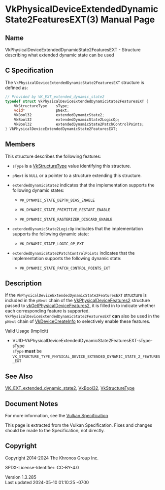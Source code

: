 # VkPhysicalDeviceExtendedDynamicState2FeaturesEXT(3) Manual Page

## Name

VkPhysicalDeviceExtendedDynamicState2FeaturesEXT - Structure describing
what extended dynamic state can be used



## <a href="#_c_specification" class="anchor"></a>C Specification

The `VkPhysicalDeviceExtendedDynamicState2FeaturesEXT` structure is
defined as:

``` c
// Provided by VK_EXT_extended_dynamic_state2
typedef struct VkPhysicalDeviceExtendedDynamicState2FeaturesEXT {
    VkStructureType    sType;
    void*              pNext;
    VkBool32           extendedDynamicState2;
    VkBool32           extendedDynamicState2LogicOp;
    VkBool32           extendedDynamicState2PatchControlPoints;
} VkPhysicalDeviceExtendedDynamicState2FeaturesEXT;
```

## <a href="#_members" class="anchor"></a>Members

This structure describes the following features:

- `sType` is a [VkStructureType](https://registry.khronos.org/vulkan/specs/1.3-extensions/man/html/VkStructureType.html) value identifying
  this structure.

- `pNext` is `NULL` or a pointer to a structure extending this
  structure.

- <span id="features-extendedDynamicState2"></span>
  `extendedDynamicState2` indicates that the implementation supports the
  following dynamic states:

  - `VK_DYNAMIC_STATE_DEPTH_BIAS_ENABLE`

  - `VK_DYNAMIC_STATE_PRIMITIVE_RESTART_ENABLE`

  - `VK_DYNAMIC_STATE_RASTERIZER_DISCARD_ENABLE`

- <span id="features-extendedDynamicState2LogicOp"></span>
  `extendedDynamicState2LogicOp` indicates that the implementation
  supports the following dynamic state:

  - `VK_DYNAMIC_STATE_LOGIC_OP_EXT`

- <span id="features-extendedDynamicState2PatchControlPoints"></span>
  `extendedDynamicState2PatchControlPoints` indicates that the
  implementation supports the following dynamic state:

  - `VK_DYNAMIC_STATE_PATCH_CONTROL_POINTS_EXT`

## <a href="#_description" class="anchor"></a>Description

If the `VkPhysicalDeviceExtendedDynamicState2FeaturesEXT` structure is
included in the `pNext` chain of the
[VkPhysicalDeviceFeatures2](https://registry.khronos.org/vulkan/specs/1.3-extensions/man/html/VkPhysicalDeviceFeatures2.html) structure
passed to
[vkGetPhysicalDeviceFeatures2](https://registry.khronos.org/vulkan/specs/1.3-extensions/man/html/vkGetPhysicalDeviceFeatures2.html), it is
filled in to indicate whether each corresponding feature is supported.
`VkPhysicalDeviceExtendedDynamicState2FeaturesEXT` **can** also be used
in the `pNext` chain of [VkDeviceCreateInfo](https://registry.khronos.org/vulkan/specs/1.3-extensions/man/html/VkDeviceCreateInfo.html) to
selectively enable these features.

Valid Usage (Implicit)

- <a
  href="#VUID-VkPhysicalDeviceExtendedDynamicState2FeaturesEXT-sType-sType"
  id="VUID-VkPhysicalDeviceExtendedDynamicState2FeaturesEXT-sType-sType"></a>
  VUID-VkPhysicalDeviceExtendedDynamicState2FeaturesEXT-sType-sType  
  `sType` **must** be
  `VK_STRUCTURE_TYPE_PHYSICAL_DEVICE_EXTENDED_DYNAMIC_STATE_2_FEATURES_EXT`

## <a href="#_see_also" class="anchor"></a>See Also

[VK_EXT_extended_dynamic_state2](https://registry.khronos.org/vulkan/specs/1.3-extensions/man/html/VK_EXT_extended_dynamic_state2.html),
[VkBool32](https://registry.khronos.org/vulkan/specs/1.3-extensions/man/html/VkBool32.html), [VkStructureType](https://registry.khronos.org/vulkan/specs/1.3-extensions/man/html/VkStructureType.html)

## <a href="#_document_notes" class="anchor"></a>Document Notes

For more information, see the <a
href="https://registry.khronos.org/vulkan/specs/1.3-extensions/html/vkspec.html#VkPhysicalDeviceExtendedDynamicState2FeaturesEXT"
target="_blank" rel="noopener">Vulkan Specification</a>

This page is extracted from the Vulkan Specification. Fixes and changes
should be made to the Specification, not directly.

## <a href="#_copyright" class="anchor"></a>Copyright

Copyright 2014-2024 The Khronos Group Inc.

SPDX-License-Identifier: CC-BY-4.0

Version 1.3.285  
Last updated 2024-05-10 01:10:25 -0700
